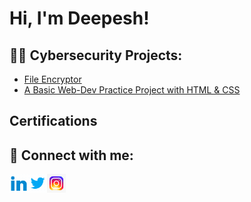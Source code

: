 
<!--
**deepesh611/deepesh611** is a ✨ _special_ ✨ repository because its `README.md` (this file) appears on your GitHub profile.

Here are some ideas to get you started:

- 🔭 I’m currently working on ...
- 🌱 I’m currently learning ...
- 👯 I’m looking to collaborate on ...
- 🤔 I’m looking for help with ...
- 💬 Ask me about ...
- 📫 How to reach me: ...
- 😄 Pronouns: ...
- ⚡ Fun fact: ...
-->


<h1>Hi, I'm Deepesh! </h1>

<h2>👨‍💻 Cybersecurity Projects:</h2>

- [File Encryptor](https://github.com/deepesh611/Eagle-Encryptor.git)
- [A Basic Web-Dev Practice Project with HTML & CSS](https://github.com/Codeguruu03/Codeguruu03.github.io.git)




<h2>Certifications</h2>



<h2> 🤳 Connect with me:</h2>

[<img align="left" alt="Deepesh | LinkedIn" width="30px" src="images/linkedin.gif" />][linkedin]
[<img align="left" alt="Deepesh | Twitter" width="30px" src="images/twitter.gif" />][twitter]
[<img align="left" alt="Deepesh | Instagram" width="30px" src="images/instagram.gif" />][instagram]

[twitter]: https://twitter.com/joshmadakor
<!--[youtube]: https://www.youtube.com/c/joshmadakor-->
[instagram]: https://www.instagram.com/joshmadakor/
[linkedin]: https://linkedin.com/in/joshmadakor

<!--
**joshmadakor1/joshmadakor1** is a ✨ _special_ ✨ repository because its `README.md` (this file) appears on your GitHub profile.

Here are some ideas to get you started:

- 🔭 I’m currently working on ...
- 🌱 I’m currently learning ...
- 👯 I’m looking to collaborate on ...
- 🤔 I’m looking for help with ...
- 💬 Ask me about ...
- 📫 How to reach me: ...
- 😄 Pronouns: ...
- ⚡ Fun fact: ...
-->
